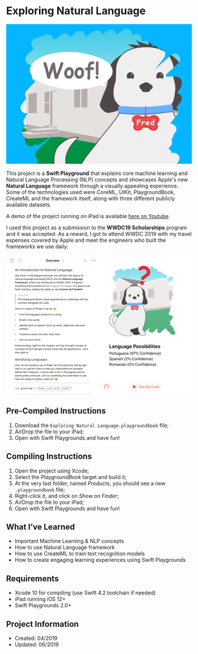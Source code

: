 # Exploring Natural Language

![Thumbnail](/BookThumbnail.png)

This project is a **Swift Playground** that explains core machine learning and Natural Language Processing (NLP) concepts and showcases Apple's new **Natural Language** framework through a visually appealing experience. Some of the technologies used were CoreML, UIKit, PlaygroundBook, CreateML and the framework itself, along with three different publicly available datasets.

A demo of the project running on iPad is available [here on Youtube](https://www.youtube.com/watch?v=UUNbzfvyk-4).

I used this project as a submission to the **WWDC19 Scholarships** program and it was accepted. As a reward, I got to attend WWDC 2019 with my travel expenses covered by Apple and meet the engineers who built the frameworks we use daily.

![Screenshot](/Screenshot.PNG)

## Pre-Compiled Instructions
1. Download the `Exploring Natural Language.playgroundbook` file;
2. AirDrop the file to your iPad;
3. Open with Swift Playgrounds and have fun!

## Compiling Instructions
1. Open the project using Xcode;
2. Select the *PlaygroundBook* target and build it;
3. At the very last folder, named *Products*, you should see a new `.playgroundbook` file;
4. Right-click it, and click on *Show on Finder*;
5. AirDrop the file to your iPad;
6. Open with Swift Playgrounds and have fun!

## What I’ve Learned
- Important Machine Learning & NLP concepts
- How to use Natural Language framework
- How to use CreateML to train text recognition models
- How to create engaging learning experiences using Swift Playgrounds

## Requirements
- Xcode 10 for compiling (use Swift 4.2 toolchain if needed)
- iPad running iOS 12+
- Swift Playgrounds 2.0+

## Project Information
- Created: 04/2019
- Updated: 06/2019
